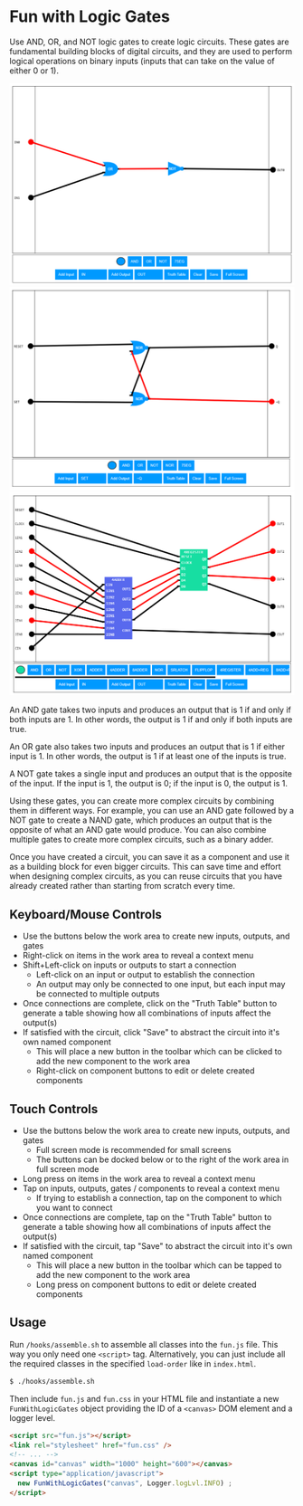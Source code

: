 # Fun with Logic Gates

Use AND, OR, and NOT logic gates to create logic circuits. These gates are fundamental 
building blocks of digital circuits, and they are used to perform logical operations 
on binary inputs (inputs that can take on the value of either 0 or 1).

<img src="/img/nor.png" alt="NOR" width="750px" />
<img src="/img/srlatch.png" alt="SR-Latch" width="750px" />
<img src="/img/4add_reg.png" alt="SR-Latch" width="750px" />

An AND gate takes two inputs and produces an output that is 1 if and only if both 
inputs are 1. In other words, the output is 1 if and only if both inputs are true.

An OR gate also takes two inputs and produces an output that is 1 if either input 
is 1. In other words, the output is 1 if at least one of the inputs is true.

A NOT gate takes a single input and produces an output that is the opposite of the 
input. If the input is 1, the output is 0; if the input is 0, the output is 1.

Using these gates, you can create more complex circuits by combining them in different 
ways. For example, you can use an AND gate followed by a NOT gate to create a NAND gate, 
which produces an output that is the opposite of what an AND gate would produce. You 
can also combine multiple gates to create more complex circuits, such as a binary adder.

Once you have created a circuit, you can save it as a component and use it as a building 
block for even bigger circuits. This can save time and effort when designing complex 
circuits, as you can reuse circuits that you have already created rather than starting 
from scratch every time.

## Keyboard/Mouse Controls

- Use the buttons below the work area to create new inputs, outputs, and gates 
- Right-click on items in the work area to reveal a context menu
- Shift+Left-click on inputs or outputs to start a connection
  - Left-click on an input or output to establish the connection
  - An output may only be connected to one input, but each input may be connected to multiple outputs
- Once connections are complete, click on the "Truth Table" button to generate a table showing how all combinations of inputs affect the output(s)
- If satisfied with the circuit, click "Save" to abstract the circuit into it's own named component
  - This will place a new button in the toolbar which can be clicked to add the new component to the work area
  - Right-click on component buttons to edit or delete created components

## Touch Controls

- Use the buttons below the work area to create new inputs, outputs, and gates
  - Full screen mode is recommended for small screens
  - The buttons can be docked below or to the right of the work area in full screen mode
- Long press on items in the work area to reveal a context menu
- Tap on inputs, outputs, gates / components to reveal a context menu
  - If trying to establish a connection, tap on the component to which you want to connect 
- Once connections are complete, tap on the "Truth Table" button to generate a table showing how all combinations of inputs affect the output(s)
- If satisfied with the circuit, tap "Save" to abstract the circuit into it's own named component
  - This will place a new button in the toolbar which can be tapped to add the new component to the work area
  - Long press on component buttons to edit or delete created components

## Usage

Run `/hooks/assemble.sh` to assemble all classes into the `fun.js` file. This way you only need one `<script>` tag. Alternatively, you can just include all the required classes in the specified `load-order` like in `index.html`.

```bash
$ ./hooks/assemble.sh
```

Then include `fun.js` and `fun.css` in your HTML file and instantiate a new `FunWithLogicGates` object providing the ID of a `<canvas>` DOM element and a logger level.

```html
<script src="fun.js"></script>
<link rel="stylesheet" href="fun.css" />
<!-- ... -->
<canvas id="canvas" width="1000" height="600"></canvas>
<script type="application/javascript">
  new FunWithLogicGates("canvas", Logger.logLvl.INFO) ;
</script>
```
